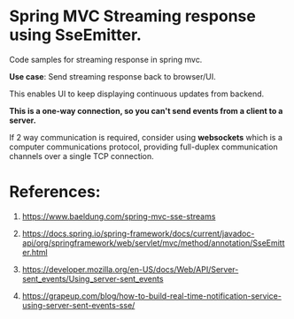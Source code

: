 # Spring MVC Streaming response using SseEmitter.

  

Code samples for streaming response in spring mvc.

  

**Use case**: Send streaming response back to browser/UI.

This enables UI to keep displaying continuous updates from backend.

  

**This is a one-way connection, so you can't send events from a client to a server.**

  

If 2 way communication is required, consider using **websockets** which is a computer communications protocol, providing full-duplex communication channels over a single TCP connection.

  

# References:

 1. https://www.baeldung.com/spring-mvc-sse-streams
    
 2. https://docs.spring.io/spring-framework/docs/current/javadoc-api/org/springframework/web/servlet/mvc/method/annotation/SseEmitter.html
 
 3. https://developer.mozilla.org/en-US/docs/Web/API/Server-sent_events/Using_server-sent_events
 4. https://grapeup.com/blog/how-to-build-real-time-notification-service-using-server-sent-events-sse/
